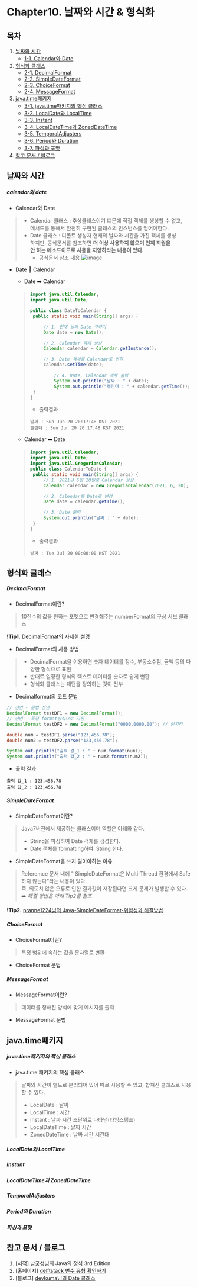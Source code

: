 # Chapter10. 날짜와 시간 & 형식화

## 목차 
1. [날짜와 시간](https://github.com/hongcoding94/java_storage/blob/main/Chapter10.%20%EB%82%A0%EC%A7%9C%EC%99%80%20%EC%8B%9C%EA%B0%84%20&%20%ED%98%95%EC%8B%9D%ED%99%94.md#%EB%82%A0%EC%A7%9C%EC%99%80-%EC%8B%9C%EA%B0%84 "날짜와 시간")
    - [1-1. Calendar와 Date](https://github.com/hongcoding94/java_storage/blob/main/Chapter10.%20%EB%82%A0%EC%A7%9C%EC%99%80%20%EC%8B%9C%EA%B0%84%20&%20%ED%98%95%EC%8B%9D%ED%99%94.md#calendar%EC%99%80-date "Calendar와 Date")
2. [형식화 클래스](https://github.com/hongcoding94/java_storage/blob/main/Chapter10.%20%EB%82%A0%EC%A7%9C%EC%99%80%20%EC%8B%9C%EA%B0%84%20&%20%ED%98%95%EC%8B%9D%ED%99%94.md#%ED%98%95%EC%8B%9D%ED%99%94-%ED%81%B4%EB%9E%98%EC%8A%A4 "형식화 클래스")
    - [2-1. DecimalFormat](https://github.com/hongcoding94/java_storage/blob/main/Chapter10.%20%EB%82%A0%EC%A7%9C%EC%99%80%20%EC%8B%9C%EA%B0%84%20&%20%ED%98%95%EC%8B%9D%ED%99%94.md#decimalformat "DecimalFormat")
    - [2-2. SimpleDateFormat](https://github.com/hongcoding94/java_storage/blob/main/Chapter10.%20%EB%82%A0%EC%A7%9C%EC%99%80%20%EC%8B%9C%EA%B0%84%20&%20%ED%98%95%EC%8B%9D%ED%99%94.md#simpledateformat "SimpleDateFormat")
    - [2-3. ChoiceFormat](https://github.com/hongcoding94/java_storage/blob/main/Chapter10.%20%EB%82%A0%EC%A7%9C%EC%99%80%20%EC%8B%9C%EA%B0%84%20&%20%ED%98%95%EC%8B%9D%ED%99%94.md#choiceformat "ChoiceFormat")
    - [2-4. MessageFormat](https://github.com/hongcoding94/java_storage/blob/main/Chapter10.%20%EB%82%A0%EC%A7%9C%EC%99%80%20%EC%8B%9C%EA%B0%84%20&%20%ED%98%95%EC%8B%9D%ED%99%94.md#messageformat "MessageFormat")
3. [java.time패키지](https://github.com/hongcoding94/java_storage/blob/main/Chapter10.%20%EB%82%A0%EC%A7%9C%EC%99%80%20%EC%8B%9C%EA%B0%84%20&%20%ED%98%95%EC%8B%9D%ED%99%94.md#javatime%ED%8C%A8%ED%82%A4%EC%A7%80 "java.time패키지")
    - [3-1. java.time패키지의 핵심 클래스](https://github.com/hongcoding94/java_storage/blob/main/Chapter10.%20%EB%82%A0%EC%A7%9C%EC%99%80%20%EC%8B%9C%EA%B0%84%20&%20%ED%98%95%EC%8B%9D%ED%99%94.md#javatime%ED%8C%A8%ED%82%A4%EC%A7%80%EC%9D%98-%ED%95%B5%EC%8B%AC-%ED%81%B4%EB%9E%98%EC%8A%A4 "java.time패키지의 핵심 클래스")
    - [3-2. LocalDate와 LocalTime](https://github.com/hongcoding94/java_storage/blob/main/Chapter10.%20%EB%82%A0%EC%A7%9C%EC%99%80%20%EC%8B%9C%EA%B0%84%20&%20%ED%98%95%EC%8B%9D%ED%99%94.md#localdate%EC%99%80-localtime "LocalDate와 LocalTime")
    - [3-3. Instant](https://github.com/hongcoding94/java_storage/blob/main/Chapter10.%20%EB%82%A0%EC%A7%9C%EC%99%80%20%EC%8B%9C%EA%B0%84%20&%20%ED%98%95%EC%8B%9D%ED%99%94.md#instant "Instant")
    - [3-4. LocalDateTime과 ZonedDateTime](https://github.com/hongcoding94/java_storage/blob/main/Chapter10.%20%EB%82%A0%EC%A7%9C%EC%99%80%20%EC%8B%9C%EA%B0%84%20%26%20%ED%98%95%EC%8B%9D%ED%99%94.md#localdatetime%EA%B3%BC-zoneddatetime "LocalDateTime과 ZonedDateTime")
    - [3-5. TemporalAdjusters](https://github.com/hongcoding94/java_storage/blob/main/Chapter10.%20%EB%82%A0%EC%A7%9C%EC%99%80%20%EC%8B%9C%EA%B0%84%20&%20%ED%98%95%EC%8B%9D%ED%99%94.md#temporaladjusters "TemporalAdjusters")
    - [3-6. Period와 Duration](https://github.com/hongcoding94/java_storage/blob/main/Chapter10.%20%EB%82%A0%EC%A7%9C%EC%99%80%20%EC%8B%9C%EA%B0%84%20&%20%ED%98%95%EC%8B%9D%ED%99%94.md#period%EC%99%80-duration "Period와 Duration")
    - [3-7. 파싱과 포맷](https://github.com/hongcoding94/java_storage/blob/main/Chapter10.%20%EB%82%A0%EC%A7%9C%EC%99%80%20%EC%8B%9C%EA%B0%84%20&%20%ED%98%95%EC%8B%9D%ED%99%94.md#%ED%8C%8C%EC%8B%B1%EA%B3%BC-%ED%8F%AC%EB%A7%B7 "파싱과 포맷")
4. [참고 문서 / 블로그](https://github.com/hongcoding94/java_storage/blob/main/Chapter10.%20%EB%82%A0%EC%A7%9C%EC%99%80%20%EC%8B%9C%EA%B0%84%20&%20%ED%98%95%EC%8B%9D%ED%99%94.md#%EC%B0%B8%EA%B3%A0-%EB%AC%B8%EC%84%9C--%EB%B8%94%EB%A1%9C%EA%B7%B8 "참고 문서 / 블로그")


## 날짜와 시간

##### calendar와 date

 - Calendar와 Date
 > - Calendar 클래스 : 추상클래스이기 떄문에 직접 객체를 생성할 수 없고,<br/>
 > 메서드를 통해서 완전히 구현된 클래스의 인스턴스를 얻어야한다.
 > - Date 클래스 : 디폴트 생성자 현재의 날짜와 시간을 가진 객체를 생성<br/>
 > 하지만, 공식문서를 참조하면 **더 이상 사용하지 않으며 언제 지원을<br/>안 하는 메소드이므로 사용을 지양하라는 내용이 있다.**
 >      - 공식문서 참조 내용 
 >      ![image](https://user-images.githubusercontent.com/66407386/173265363-8ce6e0cd-9d18-4bcf-aef6-d355898d4579.png)
 
 - Date 🔄 Calendar
     - Date ➡️ Calendar
     > ```java
     > import java.util.Calendar;
     > import java.util.Date; 
     > 
     > public class DateToCalendar {    
     > 	public static void main(String[] args) {                
     > 
     > 	    // 1. 현재 날짜 Date 구하기        
     > 	    Date date = new Date();         
     > 
     > 	    // 2. Calendar 객체 생성        
     > 	    Calendar calendar = Calendar.getInstance();         
     > 
     > 	    // 3. Date 객체를 Calendar로 변환        
     > 	    calendar.setTime(date);         
     > 
     >  	    // 4. Date, Calendar 객체 출력        
     >  	    System.out.println("날짜 : " + date);     
     >  	    System.out.println("캘린더 : " + calendar.getTime());   
     > 	}
     > }
     > ```
     > - 출력결과
     > ```text
     > 날짜 : Sun Jun 20 20:17:48 KST 2021  
     > 캘린더 : Sun Jun 20 20:17:48 KST 2021   
     > ```

    - Calendar ➡️ Date
    >  ```java
    > import java.util.Calendar;
    > import java.util.Date;
    > import java.util.GregorianCalendar; 
    > public class CalendarToDate {   
    > 	public static void main(String[] args) {
    >       // 1. 2021년 6월 20일로 Calendar 생성        
    > 		Calendar calendar = new GregorianCalendar(2021, 6, 20);         
    > 
    > 		// 2. Calendar를 Date로 변경        
    > 		Date date = calendar.getTime();        
    > 
    > 		// 3. Date 출력       
    > 		System.out.println("날짜 : " + date);
    > 	}
    > }
    > ```
    > - 출력결과
    > ```text
    > 날짜 : Tue Jul 20 00:00:00 KST 2021
    > ```

## 형식화 클래스

##### DecimalFormat

 - DecimalFormat이란? 
 > 10진수의 값을 원하는 포멧으로 변경해주는 numberFormat의 구상 서브 클래스 

 **!Tip1.** [DecimalFormat의 자세한 설명](http://cris.joongbu.ac.kr/course/2019-1/jcp/api/java/text/DecimalFormat.html)

 - DecimalFormat의 사용 방법
 >  - DecimalFormat을 이용하면 숫자 데이터를 정수, 부동소수점, 금액 등의 다양한 형식으로 표현
 >  - 반대로 일정한 형식의 텍스트 데이터를 숫자로 쉽게 변환
 >  - 형식화 클래스는 패턴을 정의하는 것이 전부

 - Decimalformat의 코드 문법
 ```java
 // 선언 - 문법 선언
 DecimalFormat testDF1 = new DecimalFormat();
 // 선언 - 특정 format방식으로 지원
 DecimalFormat testDF2 = new DecimalFormat("0000,0000.00"); // 만자리
 
 double num = testDF1.parse("123,456.78");
 double num2 = testDF2.parse("123,456.78");
 
 System.out.println("출력 값_1 : " + num.format(num));
 System.out.println("출력 값_2 : " + num2.format(num2));
 ```
 
 - 출력 결과
 ```text
 출력 값_1 : 123,456.78
 출력 값_2 : 123,456.78
 ```
 
##### SimpleDateFormat

 - SimpleDateFormat이란?
 > Java7버전에서 제공하는 클래스이며 역할은 아래와 같다.
 >  - String을 파싱하여 Date 객체를 생성한다.
 >  - Date 객체를 formatting하여. String 한다.
 
 - SimpleDateFormat을 쓰지 말아야하는 이유
 > Referemce 문서 내에 " SimpleDateFormat은 Multi-Thread 환경에서 Safe하지 않는다"라는 내용이 있다.<br/>
 > 즉, 의도치 않은 오류로 인한 결과값이 저장된다면 크게 문제가 발생할 수 있다. ➡️ *해결 방법은 아래 Tip2를 참조*

 **!Tip2.** [pranne1224님의 Java-SimpleDateFormat-위험성과 해결방법](https://velog.io/@pranne1224/Java-SimpleDateFormat-%EC%9C%84%ED%97%98%EC%84%B1)

##### ChoiceFormat

 - ChoiceFormat이란?
 > 특정 범위에 속하는 값을 문자열로 변환

 - ChoiceFormat 문법
 >

##### MessageFormat

 - MessageFormat이란?
 > 데이터를 정해진 양식에 맞게 메시지를 출력

 - MessageFormat 문법
 > 

## java.time패키지

##### java.time패키지의 핵심 클래스
 
 - java.time 패키지의 핵심 클래스
 > 날짜와 시간이 별도로 분리되어 있어 따로 사용할 수 있고, 합쳐진 클래스로 사용할 수 있다.
 >  - LocalDate : 날짜
 >  - LocalTime : 시간
 >  - Instant : 날짜 시간 초단위로 나타냄(타임스탬프)
 >  - LocalDateTime : 날짜 시간
 >  - ZonedDateTime : 날짜 시간 시간대
 
##### LocalDate와 LocalTime

##### Instant

##### LocalDateTime과 ZonedDateTime

##### TemporalAdjusters

##### Period와 Duration

##### 파싱과 포맷

## 참고 문서 / 블로그
1. [서적] 남궁성님의 Java의 정석 3rd Edition
2. [홈페이지] [delftstack 변수 유형 확인하기](https://www.delftstack.com/ko/howto/java/how-to-check-type-of-a-variable-in-java/)
3. [블로그] [devkuma님의 Date 클래스](https://www.devkuma.com/docs/java/date-class/)
